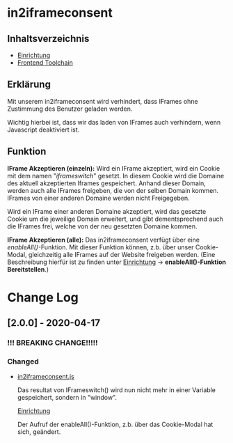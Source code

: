 # in2iframeconsent

## Inhaltsverzeichnis

- [Einrichtung](Documentation/Einrichtung.md)
- [Frontend Toolchain](Documentation/Frontend.md)

## Erklärung
Mit unserem in2iframeconsent wird verhindert, dass IFrames ohne Zustimmung des Benutzer geladen werden. 

Wichtig hierbei ist, dass wir das laden von IFrames auch verhindern, wenn Javascript deaktiviert ist.

## Funktion
**IFrame Akzeptieren (einzeln):**
Wird ein IFrame akzeptiert, wird ein Cookie  mit dem namen "*iframeswitch*" gesetzt. In diesem Cookie wird die Domaine des aktuell akzeptierten Iframes gespeichert. 
  Anhand dieser Domain, werden auch alle IFrames freigeben, die von der selben Domain kommen. IFrames von einer anderen Domaine werden nicht Freigegeben. 
  
  Wird ein IFrame einer anderen Domaine akzeptiert, wird das gesetzte Cookie um die jeweilige Domain erweitert, und gibt dementsprechend auch die IFrames frei, welche von der neu gesetzten Domaine kommen.
  
**IFrame Akzeptieren (alle):**
Das in2iframeconsent verfügt über eine *enableAll()*-Funktion. Mit dieser Funktion können, z.b. über unser Cookie-Modal, gleichzeitig alle IFrames auf der Website freigeben werden.  (Eine Beschreibung hierfür ist zu finden unter [Einrichtung](Documentation/Einrichtung.md) -> **enableAll()-Funktion Bereitstellen**.)

# Change Log
## [2.0.0] - 2020-04-17
  
### !!! BREAKING CHANGE!!!!!

### Changed
  
- [in2iframeconsent.js](src/Private/JavaScripts/in2iframeconsent.js)

  Das resultat von IFrameswitch() wird nun nicht mehr in einer Variable gespeichert, sondern in "window".
  
  [Einrichtung](Documentation/Einrichtung.md)
  
  Der Aufruf der enableAll()-Funktion, z.b. über das Cookie-Modal hat sich, geändert.

